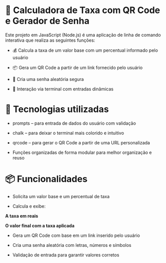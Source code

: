 # 🧮 Calculadora de Taxa com QR Code e Gerador de Senha
Este projeto em JavaScript (Node.js) é uma aplicação de linha de comando interativa que realiza as seguintes funções:

* 💰 Calcula a taxa de um valor base com um percentual informado pelo usuário

* 📦 Gera um QR Code a partir de um link fornecido pelo usuário

* 🔐 Cria uma senha aleatória segura

* 💬 Interação via terminal com entradas dinâmicas

# 🚀 Tecnologias utilizadas
* prompts – para entrada de dados do usuário com validação

* chalk – para deixar o terminal mais colorido e intuitivo

* qrcode – para gerar o QR Code a partir de uma URL personalizada

* Funções organizadas de forma modular para melhor organização e reuso

# 📦 Funcionalidades
* Solicita um valor base e um percentual de taxa

* Calcula e exibe:

**A taxa em reais**

**O valor final com a taxa aplicada**

* Gera um QR Code com base em um link inserido pelo usuário

* Cria uma senha aleatória com letras, números e símbolos

* Validação de entrada para garantir valores corretos
